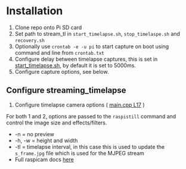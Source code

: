 Installation
============

1.  Clone repo onto Pi SD card
2.  Set path to stream_tl in ```start_timelapse.sh```, ```stop_timelaspe.sh``` and ```recovery.sh```
3.  Optionally use ```crontab -e -u pi``` to start capture on boot using command and line from ```crontab.txt```
4.  Configure delay between timelapse captures, this is set in [start_timelapse.sh](https://github.com/DanNixon/FP_StreamTimelapse/blob/master/start_timelapse.sh#L22), by default it is set to 5000ms.
5.  Configure capture options, see below.


Configure streaming_timelapse
-----------------------------

1.	Configure timelapse camera options ( [main.cpp L17](https://github.com/DanNixon/FP_StreamTimelapse/blob/master/streaming_timelapse/main.cpp#L17) )


For both 1 and 2, options are passed to the ```raspistill``` command and control the image size and effects/filters.

- -n = no preview
- -h, -w = height and width
- -tl = timelapse interval, in this case this is used to update the ```s_frame.jpg``` file which is used for the MJPEG stream
- Full raspicam docs [here](https://github.com/raspberrypi/userland/blob/master/host_applications/linux/apps/raspicam/README.md)
